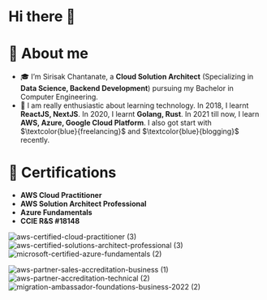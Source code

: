 # Hi there 👋

# 🚀 About me

- 🎓 I’m Sirisak Chantanate, a **Cloud Solution Architect** (Specializing in **Data Science, Backend Development**) pursuing my Bachelor in Computer Engineering.
- 🌱 I am really enthusiastic about learning technology. In 2018, I learnt **ReactJS, NextJS**. In 2020, I learnt **Golang, Rust**. In 2021 till now, I learn **AWS, Azure, Google Cloud Platform**. I also got start with $\textcolor{blue}{freelancing}$ and $\textcolor{blue}{blogging}$ recently.

# 🏅 Certifications

- **AWS Cloud Practitioner**
- **AWS Solution Architect Professional**
- **Azure Fundamentals**
- **CCIE R&S #18148**

![aws-certified-cloud-practitioner (3)](https://user-images.githubusercontent.com/15844801/197902011-8fd7a7d2-2975-430c-8902-2bd64179048c.png)
![aws-certified-solutions-architect-professional (3)](https://user-images.githubusercontent.com/15844801/197902020-7272d170-b916-4ff6-810d-8b529bcc92e0.png)
![microsoft-certified-azure-fundamentals (2)](https://user-images.githubusercontent.com/15844801/197902026-ca55581e-ea5d-4881-92ce-0750bfef912f.png)


![aws-partner-sales-accreditation-business (1)](https://user-images.githubusercontent.com/15844801/197902076-ed679bf5-f2a1-43ee-b368-ac57cbdf5152.png)
![aws-partner-accreditation-technical (2)](https://user-images.githubusercontent.com/15844801/197902095-4fe9aa2a-2aac-491f-8c7b-265e9bef4ece.png)
![migration-ambassador-foundations-business-2022 (2)](https://user-images.githubusercontent.com/15844801/197902097-fc08f9ab-ef46-4c8e-a211-d88c301e7bf7.png)
